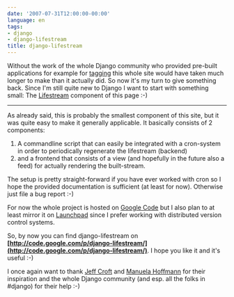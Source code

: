 ```yaml
---
date: '2007-07-31T12:00:00-00:00'
language: en
tags:
- django
- django-lifestream
title: django-lifestream
---
```



Without the work of the whole Django community who provided pre-built applications for example for [tagging](http://django-tagging.googlecode.com) this whole site would have taken much longer to make than it actually did. So now it's my turn to give something back. Since I'm still quite new to Django I want to start with something small: The [Lifestream](/lifestream/) component of this page :-)

-------------------------------

As already said, this is probably the smallest component of this site, but it was quite easy to make it generally applicable. It basically consists of 2 components:

1.	A commandline script that can easily be integrated with a cron-system in order to periodically regenerate the lifestream (backend)
2.	and a frontend that consists of a view (and hopefully in the future also a feed) for actually rendering the built-stream.

The setup is pretty straight-forward if you have ever worked with cron so I hope the provided documentation is sufficient (at least for now). Otherwise just file a bug report :-)

For now the whole project is hosted on [Google Code](http://code.google.com) but I also plan to at least mirror it on [Launchpad](http://launchpad.net) since I prefer working with distributed version control systems.

So, by now you can find django-lifestream on **[http://code.google.com/p/django-lifestream/](http://code.google.com/p/django-lifestream/)**. I hope you like it and it's useful :-)

I once again want to thank [Jeff Croft](http://jeffcroft.com) and [Manuela Hoffmann](http://www.manuela-hoffmann.info/) for their inspiration and the whole Django community (and esp. all the folks in #django) for their help  :-)